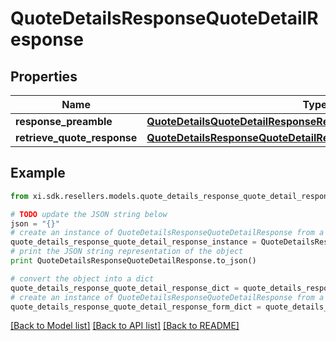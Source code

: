 # QuoteDetailsResponseQuoteDetailResponse


## Properties

Name | Type | Description | Notes
------------ | ------------- | ------------- | -------------
**response_preamble** | [**QuoteDetailsQuoteDetailResponseResponsePreamble**](QuoteDetailsQuoteDetailResponseResponsePreamble.md) |  | [optional] 
**retrieve_quote_response** | [**QuoteDetailsResponseQuoteDetailResponseRetrieveQuoteResponse**](QuoteDetailsResponseQuoteDetailResponseRetrieveQuoteResponse.md) |  | [optional] 

## Example

```python
from xi.sdk.resellers.models.quote_details_response_quote_detail_response import QuoteDetailsResponseQuoteDetailResponse

# TODO update the JSON string below
json = "{}"
# create an instance of QuoteDetailsResponseQuoteDetailResponse from a JSON string
quote_details_response_quote_detail_response_instance = QuoteDetailsResponseQuoteDetailResponse.from_json(json)
# print the JSON string representation of the object
print QuoteDetailsResponseQuoteDetailResponse.to_json()

# convert the object into a dict
quote_details_response_quote_detail_response_dict = quote_details_response_quote_detail_response_instance.to_dict()
# create an instance of QuoteDetailsResponseQuoteDetailResponse from a dict
quote_details_response_quote_detail_response_form_dict = quote_details_response_quote_detail_response.from_dict(quote_details_response_quote_detail_response_dict)
```
[[Back to Model list]](../README.md#documentation-for-models) [[Back to API list]](../README.md#documentation-for-api-endpoints) [[Back to README]](../README.md)



